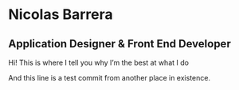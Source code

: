 # Nicolas Barrera

## Application Designer &#38; Front End Developer

Hi! This is where I tell you why I&#8217;m the best at what I do

And this line is a test commit from another place in existence.
